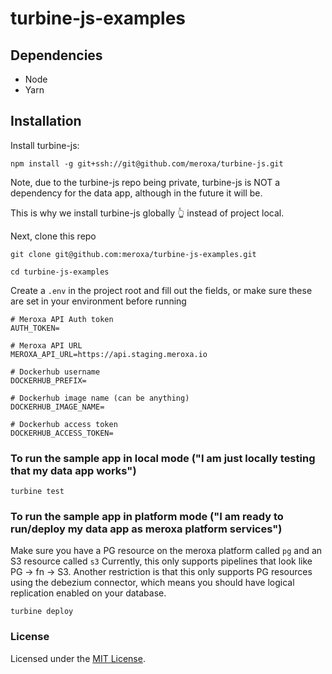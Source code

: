 # turbine-js-examples

## Dependencies
- Node
- Yarn

## Installation
Install turbine-js:
```
npm install -g git+ssh://git@github.com/meroxa/turbine-js.git
```
Note, due to the turbine-js repo being private, turbine-js is NOT a dependency for the data app, although in the future it will be.

This is why we install turbine-js globally 👆 instead of project local.

Next, clone this repo
```
git clone git@github.com:meroxa/turbine-js-examples.git

cd turbine-js-examples
```

Create a `.env` in the project root and fill out the fields, or make sure these are set in your environment before running
```
# Meroxa API Auth token
AUTH_TOKEN=

# Meroxa API URL
MEROXA_API_URL=https://api.staging.meroxa.io

# Dockerhub username
DOCKERHUB_PREFIX=

# Dockerhub image name (can be anything)
DOCKERHUB_IMAGE_NAME=

# Dockerhub access token
DOCKERHUB_ACCESS_TOKEN=
```

### To run the sample app in local mode ("I am just locally testing that my data app works")
```
turbine test
```

### To run the sample app in platform mode ("I am ready to run/deploy my data app as meroxa platform services")
Make sure you have a PG resource on the meroxa platform called `pg` and an S3 resource called `s3`
Currently, this only supports pipelines that look like PG -> fn -> S3. Another restriction is that this only supports PG resources using the debezium connector, which means you should have logical replication enabled on your database.

```
turbine deploy
```

### License

Licensed under the [MIT License](./LICENSE.md).
